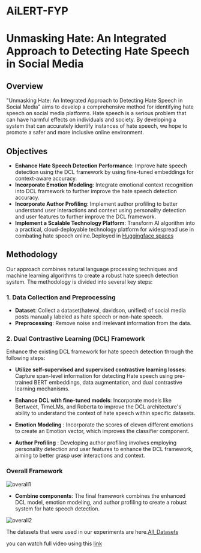 # AiLERT-FYP
# Unmasking Hate: An Integrated Approach to Detecting Hate Speech in Social Media

## Overview

"Unmasking Hate: An Integrated Approach to Detecting Hate Speech in Social Media" aims to develop a comprehensive method for identifying hate speech on social media platforms. Hate speech is a serious problem that can have harmful effects on individuals and society. By developing a system that can accurately identify instances of hate speech, we hope to promote a safer and more inclusive online environment.

## Objectives

- **Enhance Hate Speech Detection Performance**: Improve hate speech detection using the DCL framework by using fine-tuned embeddings for context-aware accuracy.
- **Incorporate Emotion Modeling**: Integrate emotional context recognition into DCL framework to further improve the hate speech detection accuracy.
- **Incorporate Author Profiling**: Implement author profiling to better understand user interactions and context using personality detection and user features to further improve the DCL framework.
- **Implement a Scalable Technology Platform**: Transform AI algorithm into a practical, cloud-deployable technology platform for widespread use in combating hate speech online.Deployed in [Huggingface spaces]([url](https://huggingface.co/spaces/Thushalya/AiLERT)) 


## Methodology

Our approach combines natural language processing techniques and machine learning algorithms to create a robust hate speech detection system. The methodology is divided into several key steps:

### 1. Data Collection and Preprocessing

- **Dataset**: Collect a dataset(hateval, davidson, unified) of social media posts manually labeled as hate speech or non-hate speech.
- **Preprocessing**: Remove noise and irrelevant information from the data.

### 2. Dual Contrastive Learning (DCL) Framework

Enhance the existing DCL framework for hate speech detection through the following steps:

- **Utilize self-supervised and supervised contrastive learning losses**: Capture span-level information for detecting Hate speech using pre-trained BERT embeddings, data augmentation, and dual contrastive learning mechanisms.
- **Enhance DCL with fine-tuned models**: Incorporate models like Bertweet, TimeLMs, and Roberta to improve the DCL architecture's ability to understand the context of hate speech within specific datasets.
- **Emotion Modeling** : Incorporate the scores of eleven different emotions to create an Emotion vector, which improves the classifier component.

- **Author Profiling** : Developing author profiling involves employing personality detection and user features to enhance the DCL framework, aiming to better grasp user interactions and context.

### Overall Framework

![overall1](https://github.com/user-attachments/assets/138d5598-9b76-4cd3-9c54-9f61c131be04)

- **Combine components**: The final framework combines the enhanced DCL model, emotion modeling, and author profiling to create a robust system for hate speech detection.
  
![overall2](https://github.com/user-attachments/assets/ae1662c0-d707-42d4-a495-bd1112b471c5)

The datasets that were used in our experiments are here.[All_Datasets](https://huggingface.co/krishan-CSE)

you can watch full video using this [link](https://youtu.be/A6JjaFI_6QQ)

